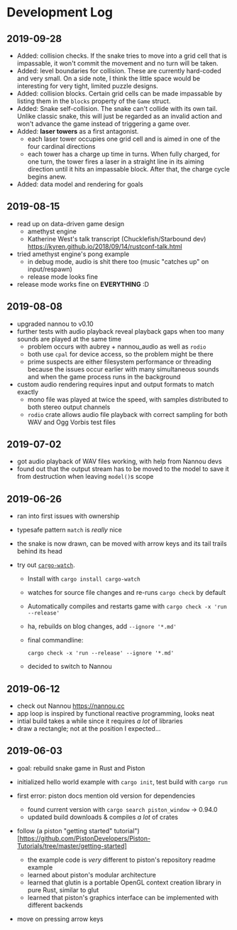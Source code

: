 # Development Log

## 2019-09-28

- Added: collision checks. If the snake tries to move into a grid cell that is
  impassable, it won't commit the movement and no turn will be taken.
- Added: level boundaries for collision. These are currently hard-coded and
  very small. On a side note, I think the little space would be interesting for
  very tight, limited puzzle designs.
- Added: collision blocks. Certain grid cells can be made impassable by listing
  them in the `blocks` property of the `Game` struct.
- Added: Snake self-collision. The snake can't collide with its own tail. Unlike
  classic snake, this will just be regarded as an invalid action and won't advance
  the game instead of triggering a game over.
- Added: **laser towers** as a first antagonist.
  - each laser tower occupies one grid cell and is aimed in one of the four
    cardinal directions
  - each tower has a charge up time in turns. When fully charged, for one turn,
    the tower fires a laser in a straight line in its aiming direction until it
    hits an impassable block. After that, the charge cycle begins anew.
- Added: data model and rendering for goals

## 2019-08-15

- read up on data-driven game design
  - amethyst engine
  - Katherine West's talk transcript (Chucklefish/Starbound dev)
    https://kyren.github.io/2018/09/14/rustconf-talk.html
- tried amethyst engine's pong example
  - in debug mode, audio is shit there too (music "catches up" on input/respawn)
  - release mode looks fine
- release mode works fine on **EVERYTHING** :D

## 2019-08-08

- upgraded nannou to v0.10
- further tests with audio playback reveal playback gaps when too many sounds
  are played at the same time
  - problem occurs with aubrey + nannou_audio as well as `rodio`
  - both use `cpal` for device access, so the problem might be there
  - prime suspects are either filesystem performance or threading because
    the issues occur earlier with many simultaneous sounds and when the
    game process runs in the background
- custom audio rendering requires input and output formats to match exactly
  - mono file was played at twice the speed, with samples distributed to
    both stereo output channels
  - `rodio` crate allows audio file playback with correct sampling for both
    WAV and Ogg Vorbis test files

## 2019-07-02

- got audio playback of WAV files working, with help from Nannou devs
- found out that the output stream has to be moved to the model to save it from
  destruction when leaving `model()`s scope

## 2019-06-26

- ran into first issues with ownership
- typesafe pattern `match` is _really_ nice
- the snake is now drawn, can be moved with arrow keys and its tail trails
  behind its head
- try out [`cargo-watch`](https://crates.io/crates/cargo-watch).

  - Install with `cargo install cargo-watch`
  - watches for source file changes and re-runs `cargo check` by default
  - Automatically compiles and restarts game with `cargo check -x 'run --release'`
  - ha, rebuilds on blog changes, add `--ignore '*.md'`
  - final commandline:

    ```
    cargo check -x 'run --release' --ignore '*.md'
    ```

  - decided to switch to Nannou

## 2019-06-12

- check out Nannou <https://nannou.cc>
- app loop is inspired by functional reactive programming, looks neat
- intial build takes a while since it requires _a lot_ of libraries
- draw a rectangle; not at the position I expected...

## 2019-06-03

- goal: rebuild snake game in Rust and Piston
- initialized hello world example with `cargo init`, test build with `cargo run`
- first error: piston docs mention old version for dependencies

  - found current version with `cargo search piston_window` -> 0.94.0
  - updated build downloads & compiles _a lot_ of crates

- follow (a piston "getting started" tutorial")[https://github.com/PistonDevelopers/Piston-Tutorials/tree/master/getting-started]

  - the example code is _very_ different to piston's repository readme example
  - learned about piston's modular architecture
  - learned that glutin is a portable OpenGL context creation library in pure Rust, similar to glut
  - learned that piston's graphics interface can be implemented with different backends

- move on pressing arrow keys
